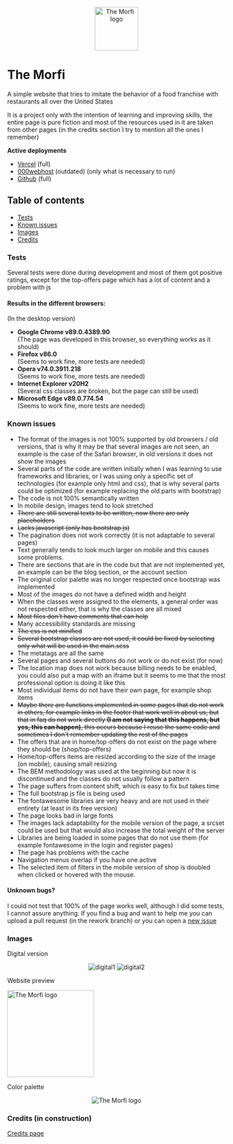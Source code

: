 
<p align="center">
  <a href="https://morfi.vercel.app/">
    <img src="https://i.imgur.com/cDNjn1M.png" alt="The Morfi logo" height="100">
  </a>
</p>

# The Morfi
A simple website that tries to imitate the behavior of a food franchise with restaurants all over the United States

It is a project only with the intention of learning and improving skills, the entire page is pure fiction and most of the resources used in it are taken from other pages (in the credits section I try to mention all the ones I remember)

<strong>Active deployments</strong>
* [Vercel](https://morfi.vercel.app/) (full)
* [000webhost](https://the-morfi.000webhostapp.com/) (outdated) (only what is necessary to run)
* [Github](https://arguel.github.io/morfi/) (full)

## Table of contents

- [Tests](#tests)
- [Known issues](#known-issues)
- [Images](#images)
- [Credits](#credits)

### Tests
Several tests were done during development and most of them got positive ratings, except for the top-offers page which has a lot of content and a problem with js

#### Results in the different browsers:
(In the desktop version)
* <b>Google Chrome v89.0.4389.90<br></b>
(The page was developed in this browser, so everything works as it should)
* <b>Firefox v86.0<br></b>
(Seems to work fine, more tests are needed)
* <b>Opera v74.0.3911.218<br></b>
(Seems to work fine, more tests are needed)
* <b>Internet Explorer v20H2<br></b>
(Several css classes are broken, but the page can still be used)
* <b>Microsoft Edge v89.0.774.54<br></b>
(Seems to work fine, more tests are needed)

### Known issues

* The format of the images is not 100% supported by old browsers / old versions, that is why it may be that several images are not seen, an example is the case of the Safari browser, in old versions it does not show the images
* Several parts of the code are written initially when I was learning to use frameworks and libraries, or I was using only a specific set of technologies (for example only html and css), that is why several parts could be optimized (for example replacing the old parts with bootstrap)
* The code is not 100% semantically written
* In mobile design, images tend to look stretched
* ~~There are still several texts to be written, now there are only placeholders~~
* ~~Lacks javascript (only has bootstrap js)~~
* The pagination does not work correctly (it is not adaptable to several pages)
* Text generally tends to look much larger on mobile and this causes some problems.
* There are sections that are in the code but that are not implemented yet, an example can be the blog section, or the account section
* The original color palette was no longer respected once bootstrap was implemented
* Most of the images do not have a defined width and height
* When the classes were assigned to the elements, a general order was not respected either, that is why the classes are all mixed
* ~~Most files don't have comments that can help~~
* Many accessibility standards are missing
* ~~The css is not minified~~
* ~~Several bootstrap classes are not used, it could be fixed by selecting only what will be used in the main.scss~~
* The metatags are all the same
* Several pages and several buttons do not work or do not exist (for now)
* The location map does not work because billing needs to be enabled, you could also put a map with an iframe but it seems to me that the most professional option is doing it like this
* Most individual items do not have their own page, for example shop items
* ~~Maybe there are functions implemented in some pages that do not work in others, for example links in the footer that work well in about us, but that in faq do not work directly <strong>(I am not saying that this happens, but yes, this can happen)</strong>, this occurs because I reuse the same code and sometimes I don't remember updating the rest of the pages~~
* The offers that are in home/top-offers do not exist on the page where they should be (shop/top-offers)
* Home/top-offers items are resized according to the size of the image (on mobile), causing small resizing
* The BEM methodology was used at the beginning but now it is discontinued and the classes do not usually follow a pattern
* The page suffers from content shift, which is easy to fix but takes time
* The full bootstrap js file is being used
* The fontawesome libraries are very heavy and are not used in their entirety (at least in its free version)
* The page looks bad in large fonts
* The images lack adaptability for the mobile version of the page, a srcset could be used but that would also increase the total weight of the server
* Libraries are being loaded in some pages that do not use them (for example fontawesome in the login and register pages)
* The page has problems with the cache
* Navigation menus overlap if you have one active
* The selected item of filters in the mobile version of shop is doubled when clicked or hovered with the mouse.

#### Unknown bugs?

I could not test that 100% of the page works well, although I did some tests, I cannot assure anything. If you find a bug and want to help me you can upload a pull request (in the rework branch) or you can open a [new issue](https://github.com/Arguel/morfi/issues/new)

### Images
Digital version
<p align="center">
    <img src="https://i.imgur.com/lnFv8zW.png" alt="digital1">
    <img src="https://i.imgur.com/heFQlBe.png" alt="digital2">
</p>
Website preview
<p><img src="https://i.imgur.com/8HtUPWY.png" alt="The Morfi logo" height="200"></p>
Color palette
<p align="center"><img src="https://i.imgur.com/hTmoHQk.png" alt="The Morfi logo"></p>

### Credits (in construction)
[Credits page](https://morfi.vercel.app/views/about/credits.html)

